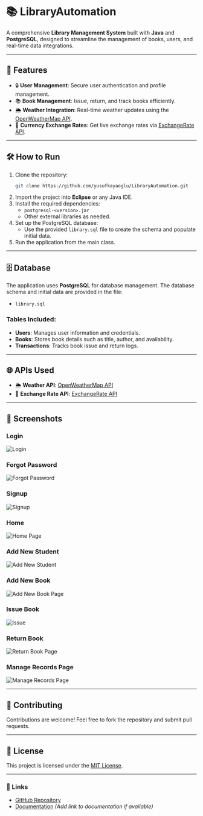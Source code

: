 # 📚 LibraryAutomation
A comprehensive **Library Management System** built with **Java** and **PostgreSQL**, designed to streamline the management of books, users, and real-time data integrations.

---

## 🚀 Features
- 🔒 **User Management**: Secure user authentication and profile management.
- 📚 **Book Management**: Issue, return, and track books efficiently.
- 🌦️ **Weather Integration**: Real-time weather updates using the [OpenWeatherMap API](https://openweathermap.org/).
- 💱 **Currency Exchange Rates**: Get live exchange rates via [ExchangeRate API](https://www.exchangerate-api.com/).

---

## 🛠️ How to Run
1. Clone the repository:
   ```bash
   git clone https://github.com/yusufkayaoglu/LibraryAutomation.git
   ```
2. Import the project into **Eclipse** or any Java IDE.
3. Install the required dependencies:
   - `postgresql-<version>.jar`
   - Other external libraries as needed.
4. Set up the PostgreSQL database:
   - Use the provided `library.sql` file to create the schema and populate initial data.
5. Run the application from the main class.

---

## 🗄️ Database
The application uses **PostgreSQL** for database management. The database schema and initial data are provided in the file:
- `library.sql`

### Tables Included:
- **Users**: Manages user information and credentials.
- **Books**: Stores book details such as title, author, and availability.
- **Transactions**: Tracks book issue and return logs.

---

## 🌐 APIs Used
- 🌦️ **Weather API**: [OpenWeatherMap API](https://openweathermap.org/)
- 💱 **Exchange Rate API**: [ExchangeRate API](https://www.exchangerate-api.com/)

---

## 📸 Screenshots
### Login
![Login](screenshots/login.png)

### Forgot Password
![Forgot Password](screenshots/forgot-password.png)

### Signup
![Signup](screenshots/signup.png)

### Home 
![Home Page](screenshots/home-page.png)

### Add New Student 
![Add New Student](screenshots/new-student.png)

### Add New Book 
![Add New Book Page](screenshots/new-book.png)

### Issue Book
![Issue](screenshots/ıssue-book.png)

### Return Book 
![Return Book Page](screenshots/return-book.png)

### Manage Records Page
![Manage Records Page](screenshots/manage-records.png)

---

## 🤝 Contributing
Contributions are welcome! Feel free to fork the repository and submit pull requests.

---

## 📝 License
This project is licensed under the [MIT License](https://opensource.org/licenses/MIT).

---

### 🔗 Links
- [GitHub Repository](https://github.com/yusufkayaoglu/LibraryAutomation)
- [Documentation](#) *(Add link to documentation if available)*
```



